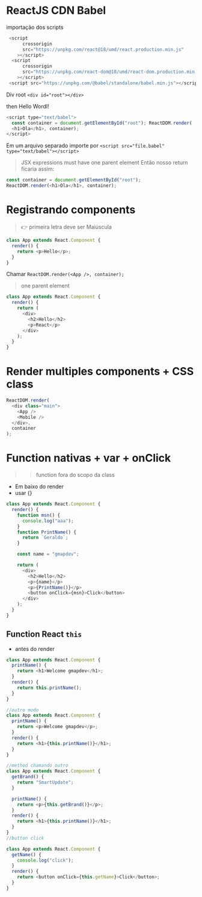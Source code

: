 # ReactJS CDN Babel

importação dos scripts

```js
 <script
      crossorigin
      src="https://unpkg.com/react@18/umd/react.production.min.js"
    ></script>
  <script
      crossorigin
      src="https://unpkg.com/react-dom@18/umd/react-dom.production.min.js"
    ></script>
 <script src="https://unpkg.com/@babel/standalone/babel.min.js"></script>
```

Div root `<div id="root"></div>`

then Hello Wordl!

```js
<script type="text/babel">
  const container = document.getElementById("root"); ReactDOM.render(
  <h1>Ola</h1>, container);
</script>
```

Em um arquivo separado importe por `<script src="file.babel" type="text/babel"></script>`

> JSX expressions must have one parent element
> Então nosso return ficaria assim:

```js
const container = document.getElementById("root");
ReactDOM.render(<h1>Ola</h1>, container);
```

# Registrando components

> 👉 primeira letra deve ser Maiúscula

```js
class App extends React.Component {
  render() {
    return <p>Hello</p>;
  }
}
```

Chamar `ReactDOM.render(<App />, container);`

> one parent element

```js
class App extends React.Component {
  render() {
    return (
      <div>
        <h2>Hello</h2>
        <p>React</p>
      </div>
    );
  }
}
```

# Render multiples components + CSS class

```js
ReactDOM.render(
  <div class="main">
    <App />
    <Mobile />
  </div>,
  container
);
```

# Function nativas + var + onClick

> > function fora do scopo da class

- Em baixo do render
- usar {}

```js
class App extends React.Component {
  render() {
    function msn() {
      console.log("aaa");
    }
    function PrintName() {
      return `Geraldo`;
    }

    const name = "gmapdev";

    return (
      <div>
        <h2>Hello</h2>
        <p>{name}</p>
        <p>{PrintName()}</p>
        <button onClick={msn}>Click</button>
      </div>
    );
  }
}
```

## Function React `this`

- antes do render

```js
class App extends React.Component {
  printName() {
    return <h1>Welcome gmapdev</h1>;
  }
  render() {
    return this.printName();
  }
}

//outro modo
class App extends React.Component {
  printName() {
    return <p>Welcome gmapdev</p>;
  }
  render() {
    return <h1>{this.printName()}</h1>;
  }
}

//method chamando outro
class App extends React.Component {
  getBrand() {
    return "SmartUpdate";
  }

  printName() {
    return <p>{this.getBrand()}</p>;
  }
  render() {
    return <h1>{this.printName()}</h1>;
  }
}
//button click

class App extends React.Component {
  getName() {
    console.log("click");
  }
  render() {
    return <button onClick={this.getName}>Click</button>;
  }
}
```
